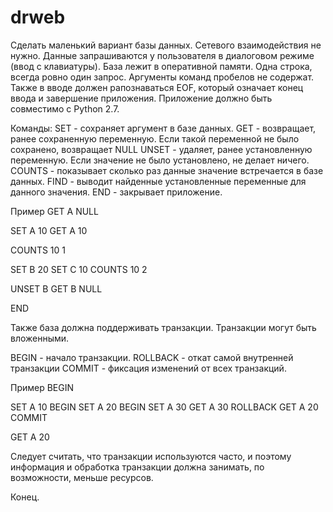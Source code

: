 # drweb

Сделать маленький вариант базы данных. Сетевого взаимодействия не
нужно. Данные запрашиваются у пользователя в диалоговом режиме (ввод с
клавиатуры). База лежит в оперативной памяти.  Одна строка, всегда
ровно один запрос. Аргументы команд пробелов не содержат. Также в
вводе должен рапознаваться EOF, который означает конец ввода и
завершение приложения. Приложение должно быть совместимо с Python 2.7.


Команды:
SET - сохраняет аргумент в базе данных.
GET - возвращает, ранее сохраненную переменную. Если такой переменной
не было сохранено, возвращает NULL
UNSET - удаляет, ранее установленную переменную. Если значение не было
установлено, не делает ничего.
COUNTS - показывает сколько раз данные значение встречается в базе данных.
FIND - выводит найденные установленные переменные для данного значения.
END - закрывает приложение.

Пример
GET A
NULL

SET A 10
GET A
10

COUNTS 10
1

SET B 20
SET C 10
COUNTS 10
2

UNSET B
GET B
NULL

END


Также база должна поддерживать транзакции. Транзакции могут быть
вложенными.

BEGIN - начало транзакции.
ROLLBACK - откат самой внутренней транзакции
COMMIT - фиксация изменений от всех транзакций.


Пример
BEGIN

SET A 10
BEGIN
SET A 20
BEGIN
SET A 30
GET A
30
ROLLBACK
GET A
20
COMMIT

GET A
20

Следует считать, что транзакции используются часто, и поэтому информация и
обработка транзакции должна занимать, по возможности, меньше ресурсов.


Конец.
